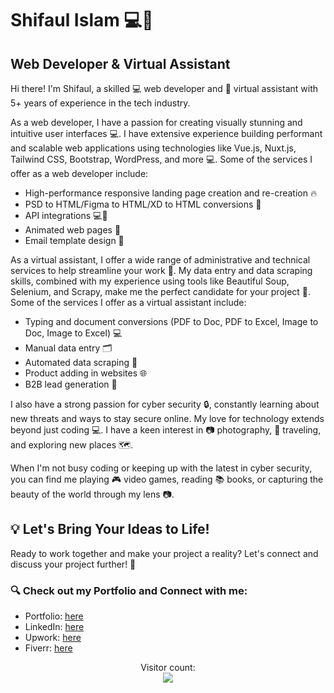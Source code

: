 # Shifaul Islam 💻🤖
## Web Developer & Virtual Assistant

Hi there! I'm Shifaul, a skilled 💻 web developer and 🤖 virtual assistant with 5+ years of experience in the tech industry. 

As a web developer, I have a passion for creating visually stunning and intuitive user interfaces 💻. I have extensive experience building performant and scalable web applications using technologies like Vue.js, Nuxt.js, Tailwind CSS, Bootstrap, WordPress, and more 💻. Some of the services I offer as a web developer include:

- High-performance responsive landing page creation and re-creation 🔥
- PSD to HTML/Figma to HTML/XD to HTML conversions 🎨
- API integrations 💻🔌
- Animated web pages 🎥
- Email template design 📧

As a virtual assistant, I offer a wide range of administrative and technical services to help streamline your work 🤖. My data entry and data scraping skills, combined with my experience using tools like Beautiful Soup, Selenium, and Scrapy, make me the perfect candidate for your project 💼. Some of the services I offer as a virtual assistant include:

- Typing and document conversions (PDF to Doc, PDF to Excel, Image to Doc, Image to Excel) 💻
- Manual data entry 🗂️
- Automated data scraping 💾
- Product adding in websites 🌐
- B2B lead generation 🔎

I also have a strong passion for cyber security 🔒, constantly learning about new threats and ways to stay secure online.
My love for technology extends beyond just coding 💻. I have a keen interest in 📷 photography, 🛫 traveling, and exploring new places 🗺️.

When I'm not busy coding or keeping up with the latest in cyber security, you can find me playing 🎮 video games, reading 📚 books, or capturing the beauty of the world through my lens 📷.

## 💡 Let's Bring Your Ideas to Life!
Ready to work together and make your project a reality? Let's connect and discuss your project further! 🤗

### 🔍 Check out my Portfolio and Connect with me:
- Portfolio: [here](https://khanshifaul.github.io) 
- LinkedIn: [here](https://linkedin.com/in/khan-shifaul)
- Upwork: [here](https://www.upwork.com/freelancers/~01795f2904ccd8520a) 
- Fiverr: [here](https://www.fiverr.com/khanshifaul) 

<p align="center"> 
  Visitor count: <br> <img src="https://profile-counter.glitch.me/khanshifaul/count.svg" />
</p>
